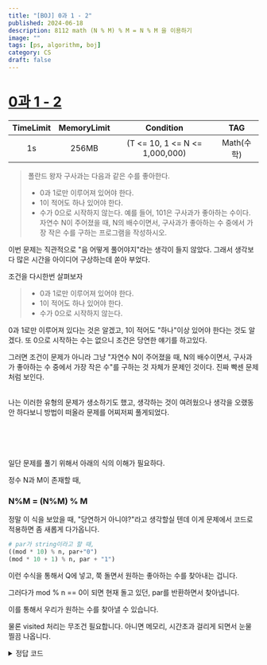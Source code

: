 ```yaml
---
title: "[BOJ] 0과 1 - 2"
published: 2024-06-18
description: 8112 math (N % M) % M = N % M 을 이용하기
image: ""
tags: [ps, algorithm, boj]
category: CS
draft: false
---
```


# [0과 1 - 2](https://www.acmicpc.net/problem/8112)

| TimeLimit | MemoryLimit |             Condition             |   TAG    |
|:---------:|:-----------:|:---------------------------------:|:--------:|
|    1s     |    256MB    |  (T <= 10, 1 <= N <= 1,000,000)   | Math(수학) |


> 폴란드 왕자 구사과는 다음과 같은 수를 좋아한다.
> * 0과 1로만 이루어져 있어야 한다.
> * 1이 적어도 하나 있어야 한다.
> * 수가 0으로 시작하지 않는다.
> 예를 들어, 101은 구사과가 좋아하는 수이다.
> 자연수 N이 주어졌을 때, N의 배수이면서, 구사과가 좋아하는 수 중에서 가장 작은 수를 구하는 프로그램을 작성하시오.


이번 문제는 직관적으로 "음 어떻게 풀어야지"라는 생각이 들지 않았다. 그래서 생각보다 많은 시간을 아이디어 구상하는데 
쏟아 부었다. 

조건을 다시한번 살펴보자

> * 0과 1로만 이루어져 있어야 한다.
> * 1이 적어도 하나 있어야 한다.
> * 수가 0으로 시작하지 않는다.

0과 1로만 이루어져 있다는 것은 알겠고,
1이 적어도 "하나"이상 있어야 한다는 것도 알겠다.
또 0으로 시작하는 수는 없으니 조건은 당연한 얘기를 하고있다.

그러면 조건이 문제가 아니라 그냥 "자연수 N이 주어졌을 때, N의 배수이면서, 구사과가 좋아하는 수 중에서 가장 작은 수"를
구하는 것 자체가 문제인 것이다. 진짜 빡센 문제처럼 보인다.

<br>
나는 이러한 유형의 문제가 생소하기도 했고, 생각하는 것이 여려웠으나 생각을 오랬동안 하다보니 방법이 떠올라 문제를 어찌저찌 풀게되었다.

<br>
<br>
<br>
<br>
<br>

일단 문제를 풀기 위해서 아래의 식의 이해가 필요하다.

정수 N과 M이 존재할 때,
### N%M = (N%M) % M
정말 이 식을 보았을 때, "당연하거 아니야?"라고 생각할실 텐데 이게 문제에서 코드로 적용하면 좀 새롭게 다가옵니다.



```py
# par가 string이라고 할 때,
((mod * 10) % n, par+"0") 
(mod * 10 + 1) % n, par + "1")
```

이런 수식을 통해서 Q에 넣고, 쭉 돌면서 원하는 좋아하는 수를 찾아내는 겁니다.

그러다가 mod % n == 0이 되면 현재 돌고 있던, par를 반환하면서 찾아냅니다.

이를 통해서 우리가 원하는 수를 찾아낼 수 있습니다.

물론 visited 처리는 무조건 필요합니다. 아니면 메모리, 시간초과 걸리게 되면서 눈물 찔끔 나옵니다.

<details>
<summary>정답 코드</summary>

<!-- summary 아래 한칸 공백 두어야함 -->

```py
import sys
from collections import deque
input = sys.stdin.readline
def solution():

    n = int(input())
    visited = [False] * 1000000
    result = [0] * 1000001
    result[0] = 1
    q= deque([(1, "1")]) # 나머지, parent

    while q:
        mod, par = q.popleft()
        if visited[mod]: continue

        if mod % n == 0: return par
        # elif (mod+1) % n == 0: return par[:-1]+"1"
        visited[mod] = True
        q.append(((mod * 10) % n, par+"0"))
        q.append(((mod * 10 + 1) % n, par + "1"))
        #print(q)
    return "BRAK"

for i in range(int(input())): print(solution())
```


